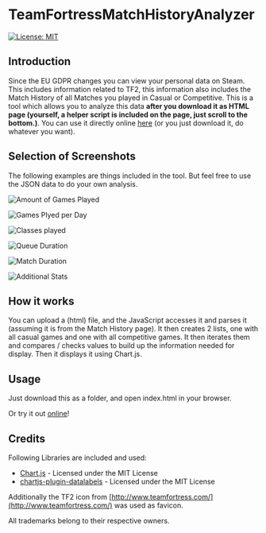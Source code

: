 TeamFortressMatchHistoryAnalyzer
================================

[![License: MIT](https://img.shields.io/badge/License-MIT-yellow.svg)](https://opensource.org/licenses/MIT)

Introduction
------------

Since the EU GDPR changes you can view your personal data on Steam. This includes information related to TF2, this information also includes the Match History of all Matches you played in Casual or Competitive. This is a tool which allows you to analyze this data **after you download it as HTML page (yourself, a helper script is included on the page, just scroll to the bottom.)**. You can use it directly online [here](https://netroscript.github.io/TeamFortressMatchHistoryAnalyzer/) (or you just download it, do whatever you want).  

Selection of Screenshots
------------------------

The following examples are things included in the tool. But feel free to use the JSON data to do your own analysis.
 
![Amount of Games Played](https://i.imgur.com/YaTuggD.png)
 
![Games Plyed per Day](https://i.imgur.com/F2gzN5p.png)

![Classes played](https://i.imgur.com/TtY4Tjo.png)

![Queue Duration](https://i.imgur.com/ADgZDgP.png)

![Match Duration](https://i.imgur.com/vk2PeMl.png)

![Additional Stats](https://i.imgur.com/NG2TBKG.png)

How it works
------------

You can upload a (html) file, and the JavaScript accesses it and parses it (assuming it is from the Match History page). It then creates 2 lists, one with all casual games and one with all competitive games. It then iterates them and compares / checks values to build up the information needed for display. Then it displays it using Chart.js.

Usage
-----

Just download this as a folder, and open index.html in your browser.  

Or try it out [online](https://netroscript.github.io/TeamFortressMatchHistoryAnalyzer/)!


Credits
-------

Following Libraries are included and used:

* [Chart.js](https://www.chartjs.org/) - Licensed under the MIT License
* [chartjs-plugin-datalabels](https://chartjs-plugin-datalabels.netlify.com/) - Licensed under the MIT License

Additionally the TF2 icon from [http://www.teamfortress.com/](http://www.teamfortress.com/) was used as favicon.

All trademarks belong to their respective owners.
